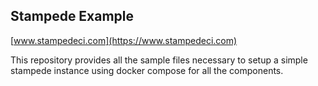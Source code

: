 ## Stampede Example

[www.stampedeci.com](https://www.stampedeci.com)

This repository provides all the sample files necessary to setup a simple stampede instance using docker compose for all the components.
